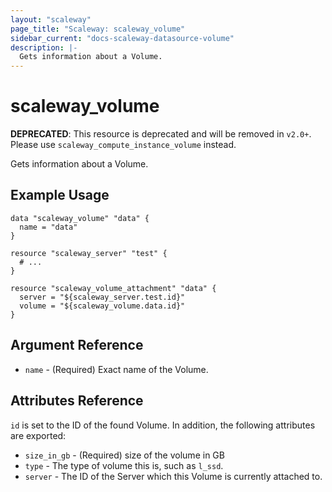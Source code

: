 ```yaml
---
layout: "scaleway"
page_title: "Scaleway: scaleway_volume"
sidebar_current: "docs-scaleway-datasource-volume"
description: |-
  Gets information about a Volume.
---
```


# scaleway_volume

**DEPRECATED**: This resource is deprecated and will be removed in `v2.0+`.
Please use `scaleway_compute_instance_volume` instead.

Gets information about a Volume.

## Example Usage

```hcl
data "scaleway_volume" "data" {
  name = "data"
}

resource "scaleway_server" "test" {
  # ...
}

resource "scaleway_volume_attachment" "data" {
  server = "${scaleway_server.test.id}"
  volume = "${scaleway_volume.data.id}"
}
```

## Argument Reference

* `name` - (Required) Exact name of the Volume.

## Attributes Reference

`id` is set to the ID of the found Volume. In addition, the following attributes
are exported:


* `size_in_gb` - (Required) size of the volume in GB
* `type` - The type of volume this is, such as `l_ssd`.
* `server` - The ID of the Server which this Volume is currently attached to.